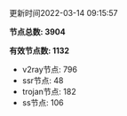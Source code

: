 更新时间2022-03-14 09:15:57

**节点总数: 3904**

**有效节点数: 1132**

- v2ray节点: 796
- ssr节点: 48
- trojan节点: 182
- ss节点: 106
